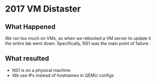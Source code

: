 # 2017 VM Distaster

## What Happened
We ran too much on VMs, so when we rebooted a VM server to update it the entire lab went down. Specifically, NS1 was the main point of failure.

## What resulted
* NS1 is on a physical machine
* We use IPs instead of hostnames in QEMU configs
